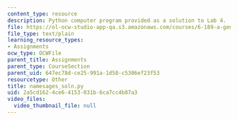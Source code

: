 ```yaml
---
content_type: resource
description: Python computer program provided as a solution to Lab 4.
file: https://ol-ocw-studio-app-qa.s3.amazonaws.com/courses/6-189-a-gentle-introduction-to-programming-using-python-january-iap-2008/2a5cd1624ce64153031b6ca7cc4b87a3_namesages_soln.py
file_type: text/plain
learning_resource_types:
- Assignments
ocw_type: OCWFile
parent_title: Assignments
parent_type: CourseSection
parent_uid: 647ec78d-ce25-991a-1d58-c5306ef23f53
resourcetype: Other
title: namesages_soln.py
uid: 2a5cd162-4ce6-4153-031b-6ca7cc4b87a3
video_files:
  video_thumbnail_file: null
---
```

